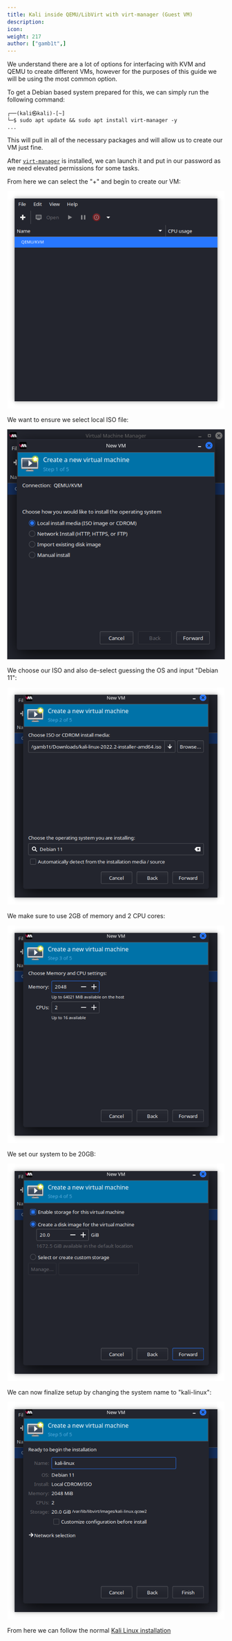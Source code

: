 ```yaml
---
title: Kali inside QEMU/LibVirt with virt-manager (Guest VM)
description:
icon:
weight: 217
author: ["gamb1t",]
---
```


We understand there are a lot of options for interfacing with KVM and QEMU to create different VMs, however for the purposes of this guide we will be using the most common option.

To get a Debian based system prepared for this, we can simply run the following command:

```console
┌──(kali㉿kali)-[~]
└─$ sudo apt update && sudo apt install virt-manager -y
...
```

This will pull in all of the necessary packages and will allow us to create our VM just fine.

After [`virt-manager`](https://manpages.debian.org/bullseye/virt-manager/virt-manager.1.en.html) is installed, we can launch it and put in our password as we need elevated permissions for some tasks.

From here we can select the "+" and begin to create our VM:

![](libvirt-1.png)

We want to ensure we select local ISO file:

![](libvirt-2.png)

We choose our ISO and also de-select guessing the OS and input "Debian 11":

![](libvirt-3.png)

We make sure to use 2GB of memory and 2 CPU cores:

![](libvirt-4.png)

We set our system to be 20GB:

![](libvirt-5.png)

We can now finalize setup by changing the system name to "kali-linux":

![](libvirt-6.png)

From here we can follow the normal [Kali Linux installation](/docs/installation/hard-disk-install/)